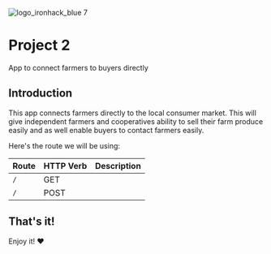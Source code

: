 ![logo_ironhack_blue 7](https://user-images.githubusercontent.com/23629340/40541063-a07a0a8a-601a-11e8-91b5-2f13e4e6b441.png)

# Project 2

App to connect farmers to buyers directly

## Introduction

This app connects farmers directly to the local consumer market. This will give independent farmers and cooperatives ability to sell their farm produce easily and as well enable buyers to contact farmers easily.

Here's the route we will be using:

|   Route   | HTTP Verb |   Description   |
|-----------|-----------|-----------------|
| `/` |    GET    |  |
| `/` |    POST    |  |






## That's it!

Enjoy it! :heart:
